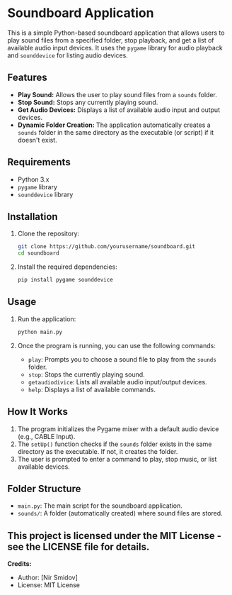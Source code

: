# Soundboard Application

This is a simple Python-based soundboard application that allows users to play sound files from a specified folder, stop playback, and get a list of available audio input devices. It uses the `pygame` library for audio playback and `sounddevice` for listing audio devices.

## Features

- **Play Sound:** Allows the user to play sound files from a `sounds` folder.
- **Stop Sound:** Stops any currently playing sound.
- **Get Audio Devices:** Displays a list of available audio input and output devices.
- **Dynamic Folder Creation:** The application automatically creates a `sounds` folder in the same directory as the executable (or script) if it doesn't exist.

## Requirements

- Python 3.x
- `pygame` library
- `sounddevice` library

## Installation

1. Clone the repository:

    ```bash
    git clone https://github.com/yourusername/soundboard.git
    cd soundboard
    ```

2. Install the required dependencies:

    ```bash
    pip install pygame sounddevice
    ```

## Usage

1. Run the application:

    ```bash
    python main.py
    ```

2. Once the program is running, you can use the following commands:
    - `play`: Prompts you to choose a sound file to play from the `sounds` folder.
    - `stop`: Stops the currently playing sound.
    - `getaudiodivice`: Lists all available audio input/output devices.
    - `help`: Displays a list of available commands.

## How It Works

1. The program initializes the Pygame mixer with a default audio device (e.g., CABLE Input).
2. The `setUp()` function checks if the `sounds` folder exists in the same directory as the executable. If not, it creates the folder.
3. The user is prompted to enter a command to play, stop music, or list available devices.

## Folder Structure

- `main.py`: The main script for the soundboard application.
- `sounds/`: A folder (automatically created) where sound files are stored.

This project is licensed under the MIT License - see the LICENSE file for details.
---

**Credits:**
- Author: [Nir Smidov]
- License: MIT License

